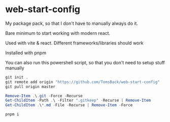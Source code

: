 # web-start-config

My package pack, so that I don't have to manually always do it.

Bare minimum to start working with modern react.

Used with vite & react. Different frameworks/libraries should work

Installed with pnpm

You can also run this powershell script, so that you don't need to setup stuff manually

```ps1
git init .
git remote add origin "https://github.com/TomsBack/web-start-config"
git pull origin master

Remove-Item .\.git -Force -Recurse
Get-ChildItem -Path .\ -Filter ".gitkeep" -Recurse | Remove-Item
Get-ChildItem .\*.md -File -Recurse | Remove-Item -Force

pnpm i
```
